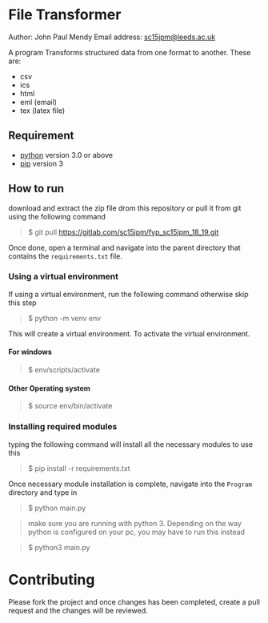 # File Transformer

Author: John Paul Mendy
Email address: sc15jpm@leeds.ac.uk


A program Transforms structured data from one format to another. These are:

* csv
* ics
* html
* eml (email)
* tex (latex file)


## Requirement

* [python](https://www.python.org) version 3.0 or above
* [pip](https://packaging.python.org/guides/tool-recommendations) version 3



## How to run

download and extract the zip file drom this repository or pull it from git using the following command

> $ git pull https://gitlab.com/sc15jpm/fyp_sc15jpm_18_19.git

Once done, open a terminal and navigate into the parent directory that contains the `requirements.txt` file. 

### Using a virtual environment

If using a virtual environment, run the following command otherwise skip this step

> $ python -m venv env

This will create a virtual environment. To activate the virtual environment.

#### For windows

> $ env/scripts/activate

#### Other Operating system

> $ source env/bin/activate


### Installing required modules

typing the following command will install all the necessary modules to use this

> $ pip install -r requirements.txt


Once necessary module installation is complete, navigate into the `Program` directory and type in 

> $ python main.py

> make sure you are running with python 3. Depending on the way python is configured on your pc, you may have to run this instead

> $ python3 main.py



# Contributing

Please fork the project and once changes has been completed, create a pull request and the changes will be reviewed.




